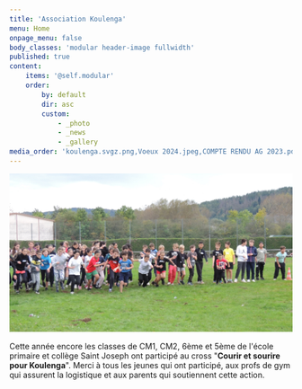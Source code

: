 ```yaml
---
title: 'Association Koulenga'
menu: Home
onpage_menu: false
body_classes: 'modular header-image fullwidth'
published: true
content:
    items: '@self.modular'
    order:
        by: default
        dir: asc
        custom:
            - _photo
            - _news
            - _gallery
media_order: 'koulenga.svgz.png,Voeux 2024.jpeg,COMPTE RENDU AG 2023.pdf,2022-12-17-10-20-18 6.jpg,Affichette pour site.jpeg'
---
```


![DSCN0567%20-%20Copie](DSCN0567%20-%20Copie.JPG "DSCN0567%20-%20Copie")

Cette année encore les classes de CM1, CM2, 6ème et 5ème de l'école primaire et collège Saint Joseph ont participé au cross "**Courir et sourire pour Koulenga**".
Merci à tous les jeunes qui ont participé, aux profs de gym qui assurent la logistique et aux parents qui soutiennent cette action.